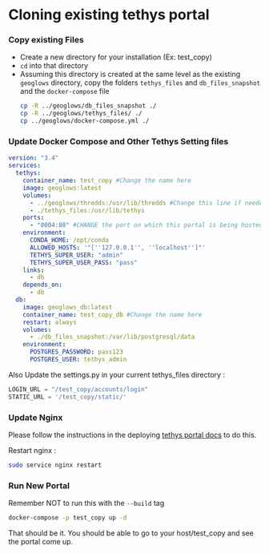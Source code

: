 
# Cloning existing tethys portal


### Copy existing Files

- Create a new directory for your installation (Ex: test_copy)
- `cd` into that directory
- Assuming this directory is created at the same level as the existing `geoglows` directory, copy the folders `tethys_files` and `db_files_snapshot` and the `docker-compose` file
    ```sh
    cp -R ../geoglows/db_files_snapshot ./
    cp -R ../geoglows/tethys_files/ ./
    cp ../geoglows/docker-compose.yml ./
    ```

### Update Docker Compose and Other Tethys Setting files


```yml
version: "3.4"
services:
  tethys:
    container_name: test_copy #Change the name here
    image: geoglows:latest
    volumes:
      - ../geoglows/thredds:/usr/lib/thredds #Change this line if needed to represent the correct thredds path
      - ./tethys_files:/usr/lib/tethys
    ports:
      - "8004:80" #CHANGE the port on which this portal is being hosted
    environment:
      CONDA_HOME: /opt/conda
      ALLOWED_HOSTS: '"[''127.0.0.1'', ''localhost'']"'
      TETHYS_SUPER_USER: "admin"
      TETHYS_SUPER_USER_PASS: "pass"
    links:
      - db
    depends_on:
      - db
  db:
    image: geoglows_db:latest
    container_name: test_copy_db #Change the name here
    restart: always
    volumes:
      - ./db_files_snapshot:/var/lib/postgresql/data
    environment:
      POSTGRES_PASSWORD: pass123
      POSTGRES_USER: tethys_admin
```

Also Update the settings.py in your current tethys_files directory : 
```py
LOGIN_URL = "/test_copy/accounts/login"
STATIC_URL = '/test_copy/static/'
```

### Update Nginx
Please follow the instructions in the deploying [tethys portal docs](https://github.com/BYU-Hydroinformatics/docs/blob/master/tethys_install.md) to do this. 

Restart nginx : 

```sh
sudo service nginx restart
```

### Run New Portal

Remember NOT to run this with the `--build` tag
```sh
docker-compose -p test_copy up -d
```

That should be it. You should be able to go to your host/test_copy and see the portal come up. 